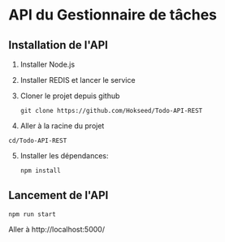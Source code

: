 # API du Gestionnaire de tâches

## Installation de l'API

1. Installer Node.js

2. Installer REDIS et lancer le service

3. Cloner le projet depuis github

   `git clone https://github.com/Hokseed/Todo-API-REST`

4. Aller à la racine du projet

  `cd/Todo-API-REST`

5. Installer les dépendances:

   `npm install`

## Lancement de l'API

  `npm run start`

Aller à http://localhost:5000/

